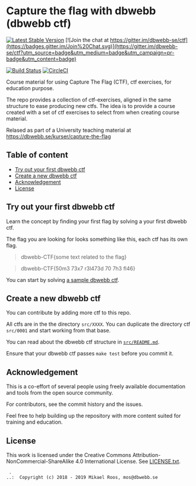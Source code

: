 Capture the flag with dbwebb (dbwebb ctf)
===================

[![Latest Stable Version](https://poser.pugx.org/dbwebb/ctf/v/stable)](https://packagist.org/packages/dbwebb/ctf)
[![Join the chat at https://gitter.im/dbwebb-se/ctf](https://badges.gitter.im/Join%20Chat.svg)](https://gitter.im/dbwebb-se/ctf?utm_source=badge&utm_medium=badge&utm_campaign=pr-badge&utm_content=badge)

[![Build Status](https://travis-ci.org/dbwebb-se/ctf.svg?branch=master)](https://travis-ci.org/dbwebb-se/ctf)
[![CircleCI](https://circleci.com/gh/dbwebb-se/ctf.svg?style=svg)](https://circleci.com/gh/dbwebb-se/ctf)

Course material for using Capture The Flag (CTF), ctf exercises, for education purpose.

The repo provides a collection of ctf-exercises, aligned in the same structure to ease producing new ctfs. The idea is to provide a course created with a set of ctf exercises to select from when creating course material.

Relased as part of a University teaching material at https://dbwebb.se/kurser/capture-the-flag

<!--
The ctfs can be applied and managed using the [dbwebb command line utility](https://dbwebb.se/dbwebb-cli).
-->



Table of content
-------------------

* [Try out your first dbwebb ctf](#Try-out-your-first-dbwebb-ctf)
* [Create a new dbwebb ctf](#Create-a-new-dbwebb-ctf)
* [Acknowledgement](#Acknowledgement)
* [License](#License)



Try out your first dbwebb ctf
-------------------

Learn the concept by finding your first flag by solving a your first dbwebb ctf.

The flag you are looking for looks something like this, each ctf has its own flag.

> dbwebb-CTF{some text related to the flag}

> dbwebb-CTF{50m3 73x7 r3l473d 70 7h3 fl46}

You can start by solving [a sample dbwebb ctf](src/0001/README.md).



Create a new dbwebb ctf
-------------------

You can contribute by adding more ctf to this repo.

All ctfs are in the the directory `src/XXXX`. You can duplicate the directory ctf `src/0001` and start working from that base. 

You can read about the dbwebb ctf structure in [`src/README.md`](src/README.md).

Ensure that your dbwebb ctf passes `make test` before you commit it.



Acknowledgement
-------------------

This is a co-effort of several people using freely available documentation and tools from the open source community. 

For contributors, see the commit history and the issues.

Feel free to help building up the repository with more content suited for training and education.



License
-------------------

This work is licensed under the Creative Commons Attribution-NonCommercial-ShareAlike 4.0 International License. See [LICENSE.txt](LICENSE.txt).



```                                                            
 .                                                             
..:  Copyright (c) 2018 - 2019 Mikael Roos, mos@dbwebb.se      
```                                                            
